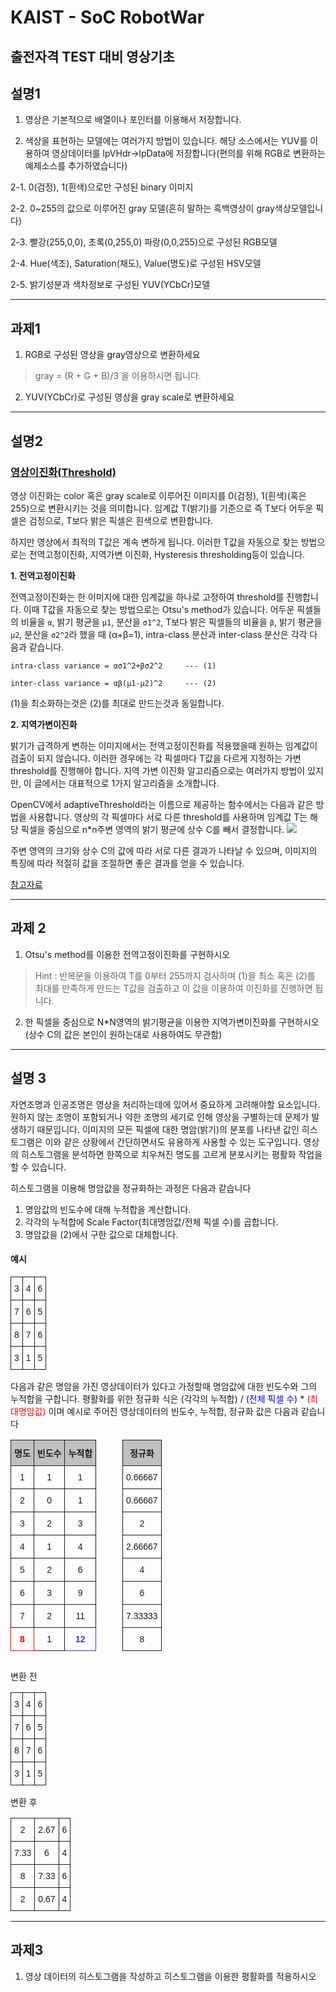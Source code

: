 # KAIST - SoC RobotWar
## 출전자격 TEST 대비 영상기초

## 설명1

1. 영상은 기본적으로 배열이나 포인터를 이용해서 저장합니다.

2. 색상을 표현하는 모델에는 여러가지 방법이 있습니다.
해당 소스에서는 YUV를 이용하여 영상데이터를 lpVHdr->lpData에 저장합니다(편의를 위해 RGB로 변환하는 예제소스를 추가하였습니다)

 2-1. 0(검정), 1(흰색)으로만 구성된 binary 이미지

 2-2. 0~255의 값으로 이루어진 gray 모델(흔히 말하는 흑백영상이 gray색상모델입니다)

 2-3. 빨강(255,0,0), 초록(0,255,0) 파랑(0,0,255)으로 구성된 RGB모델

 2-4.  Hue(색조), Saturation(채도), Value(명도)로 구성된 HSV모델

 2-5. 밝기성분과 색차정보로 구성된 YUV(YCbCr)모델

---

## 과제1

1. RGB로 구성된 영상을 gray영상으로 변환하세요
> gray = (R + G + B)/3 을 이용하시면 됩니다.

2. YUV(YCbCr)로 구성된 영상을 gray scale로 변환하세요

---

## 설명2
### [영상이진화(Threshold)](http://homepages.inf.ed.ac.uk/rbf/HIPR2/threshld.htm)
영상 이진화는 color 혹은 gray scale로 이루어진 이미지를 0(검정), 1(흰색)(혹은 255)으로 변환시키는 것을 의미합니다.
임계값 T(밝기)를 기준으로 즉 T보다 어두운 픽셀은 검정으로, T보다 밝은 픽셀은 흰색으로 변환합니다.

하지만 영상에서 최적의 T값은 계속 변하게 됩니다. 이러한 T값을 자동으로 찾는 방법으로는 전역고정이진화, 지역가변 이진화, Hysteresis thresholding등이 있습니다.

<strong>1. 전역고정이진화</strong>

전역고정이진화는 한 이미지에 대한 임계값을 하나로 고정하여 threshold를 진행합니다. 이때 T값을 자동으로 찾는 방법으로는 Otsu's method가 있습니다.
어두운 픽셀들의 비율을 `α`, 밝기 평균을 `μ1`, 분산을 `σ1^2`, T보다 밝은 픽셀들의 비율을 `β`, 밝기 평균을 `μ2`, 분산을 `σ2^2`라 했을 때 (α+β=1), intra-class 분산과 inter-class 분산은 각각 다음과 같습니다.
```
intra-class variance = ασ1^2+βσ2^2     --- (1)

inter-class variance = αβ(μ1-μ2)^2     --- (2)
```
(1)을 최소화하는것은 (2)를 최대로 만드는것과 동일합니다.

<strong>2. 지역가변이진화</strong>

밝기가 급격하게 변하는 이미지에서는 전역고정이진화를 적용했을때 원하는 임계값이 검출이 되지 않습니다. 이러한 경우에는 각 픽셀마다 T값을 다르게 지정하는 가변 threshold를 진행해야 합니다.
지역 가변 이진화 알고리즘으로는 여러가지 방법이 있지만, 이 글에서는 대표적으로 1가지 알고리즘을 소개합니다.

OpenCV에서 adaptiveThreshold라는 이름으로 제공하는 함수에서는 다음과 같은 방법을 사용합니다.
영상의 각 픽셀마다 서로 다른 threshold를 사용하며 임계값 T는 해당 픽셀을 중심으로 n*n주변 영역의 밝기 평균에 상수 C를 빼서 결정합니다.
<img src="http://cfile30.uf.tistory.com/image/2120CA3B52CB6585089529" />

주변 영역의 크기와 상수 C의 값에 따라 서로 다른 결과가 나타날 수 있으며, 이미지의 특징에 따라 적절히 값을 조절하면 좋은 결과를 얻을 수 있습니다.

[참고자료](http://darkpgmr.tistory.com/115)

---

## 과제 2

1.  Otsu's method를 이용한 전역고정이진화를 구현하시오
>Hint : 반복문을 이용하여 T를 0부터 255까지 검사하며 (1)을 최소 혹은 (2)를 최대를 만족하게 만드는 T값을 검출하고 이 값을 이용하여 이진화를 진행하면 됩니다.

2. 한 픽셀을 중심으로 N*N영역의 밝기평균을 이용한 지역가변이진화를 구현하시오(상수 C의 값은 본인이 원하는대로 사용하여도 무관함)

---

## 설명 3
자연조명과 인공조명은 영상을 처리하는데에 있어서 중요하게 고려해야할 요소입니다. 원하지 않는 조명이 포함되거나 약한 조명의 세기로 인해 영상을 구별하는데 문제가 발생하기 때문입니다. 
이미지의 모든 픽셀에 대한 명암(밝기)의 분포를 나타낸 값인 히스토그램은 이와 같은 상황에서 간단하면서도 유용하게 사용할 수 있는 도구입니다. 영상의 히스토그램을 분석하면 한쪽으로 치우쳐진 명도를 고르게 분포시키는 평활화 작업을 할 수 있습니다.

히스토그램을 이용해 명암값을 정규화하는 과정은 다음과 같습니다
1. 명암값의 빈도수에 대해 누적합을 계산합니다.
2. 각각의 누적합에 Scale Factor(최대명암값/전체 픽셀 수)를 곱합니다.
3. 명암값을 (2)에서 구한 값으로 대체합니다.

#### 예시

<div>
<table style="border-collapse:collapse;border-spacing:0"><tr><th style="font-family:Arial, Helvetica, sans-serif !important;;font-size:14px;font-weight:normal;padding:10px 5px;border-style:solid;border-width:1px;overflow:hidden;word-break:normal;text-align:center">3</th><th style="font-family:Arial, Helvetica, sans-serif !important;;font-size:14px;font-weight:normal;padding:10px 5px;border-style:solid;border-width:1px;overflow:hidden;word-break:normal;text-align:center;vertical-align:top">4</th><th style="font-family:Arial, Helvetica, sans-serif !important;;font-size:14px;font-weight:normal;padding:10px 5px;border-style:solid;border-width:1px;overflow:hidden;word-break:normal;text-align:center;vertical-align:top">6</th></tr><tr><td style="font-family:Arial, Helvetica, sans-serif !important;;font-size:14px;padding:10px 5px;border-style:solid;border-width:1px;overflow:hidden;word-break:normal;text-align:center">7</td><td style="font-family:Arial, Helvetica, sans-serif !important;;font-size:14px;padding:10px 5px;border-style:solid;border-width:1px;overflow:hidden;word-break:normal;text-align:center;vertical-align:top">6</td><td style="font-family:Arial, Helvetica, sans-serif !important;;font-size:14px;padding:10px 5px;border-style:solid;border-width:1px;overflow:hidden;word-break:normal;text-align:center;vertical-align:top">5</td></tr><tr><td style="font-family:Arial, Helvetica, sans-serif !important;;font-size:14px;padding:10px 5px;border-style:solid;border-width:1px;overflow:hidden;word-break:normal;text-align:center">8</td><td style="font-family:Arial, Helvetica, sans-serif !important;;font-size:14px;padding:10px 5px;border-style:solid;border-width:1px;overflow:hidden;word-break:normal;text-align:center;vertical-align:top">7</td><td style="font-family:Arial, Helvetica, sans-serif !important;;font-size:14px;padding:10px 5px;border-style:solid;border-width:1px;overflow:hidden;word-break:normal;text-align:center;vertical-align:top">6</td></tr><tr><td style="font-family:Arial, Helvetica, sans-serif !important;;font-size:14px;padding:10px 5px;border-style:solid;border-width:1px;overflow:hidden;word-break:normal;text-align:center">3</td><td style="font-family:Arial, Helvetica, sans-serif !important;;font-size:14px;padding:10px 5px;border-style:solid;border-width:1px;overflow:hidden;word-break:normal;text-align:center;vertical-align:top">1</td><td style="font-family:Arial, Helvetica, sans-serif !important;;font-size:14px;padding:10px 5px;border-style:solid;border-width:1px;overflow:hidden;word-break:normal;text-align:center;vertical-align:top">5</td></tr></table>
</div>
다음과 같은 명암을 가진 영상데이터가 있다고 가정할때 명암값에 대한 빈도수와 그의 누적합을 구합니다.
평활화를 위한 정규화 식은 (각각의 누적합) / <span style="color:blue;">(전체 픽셀 수)</span> * <span style="color:red;">(최대명암값)</span> 이며 예시로 주어진 영상데이터의 빈도수, 누적합, 정규화 값은 다음과 같습니다

<div style= "overflow:hidden;">
<div style=" float:left; margin:auto;">
<table style="border-collapse:collapse;border-spacing:0"><tr><th style="font-family:Arial, Helvetica, sans-serif !important;;font-size:14px;font-weight:bold;padding:10px 5px;border-style:solid;border-width:1px;overflow:hidden;word-break:normal;background-color:#c0c0c0;text-align:center">명도</th><th style="font-family:Arial, Helvetica, sans-serif !important;;font-size:14px;font-weight:bold;padding:10px 5px;border-style:solid;border-width:1px;overflow:hidden;word-break:normal;background-color:#c0c0c0;text-align:center">빈도수</th><th style="font-family:Arial, sans-serif;font-size:14px;font-weight:bold;padding:10px 5px;border-style:solid;border-width:1px;overflow:hidden;word-break:normal;background-color:#c0c0c0;text-align:center;vertical-align:top">누적합</th></tr><tr><td style="font-family:Arial, Helvetica, sans-serif !important;;font-size:14px;padding:10px 5px;border-style:solid;border-width:1px;overflow:hidden;word-break:normal;text-align:center">1</td><td style="font-family:Arial, Helvetica, sans-serif !important;;font-size:14px;padding:10px 5px;border-style:solid;border-width:1px;overflow:hidden;word-break:normal;text-align:center">1</td><td style="font-family:Arial, sans-serif;font-size:14px;padding:10px 5px;border-style:solid;border-width:1px;overflow:hidden;word-break:normal;text-align:center;vertical-align:top">1</td></tr><tr><td style="font-family:Arial, Helvetica, sans-serif !important;;font-size:14px;padding:10px 5px;border-style:solid;border-width:1px;overflow:hidden;word-break:normal;text-align:center">2</td><td style="font-family:Arial, Helvetica, sans-serif !important;;font-size:14px;padding:10px 5px;border-style:solid;border-width:1px;overflow:hidden;word-break:normal;text-align:center">0</td><td style="font-family:Arial, sans-serif;font-size:14px;padding:10px 5px;border-style:solid;border-width:1px;overflow:hidden;word-break:normal;text-align:center;vertical-align:top">1</td></tr><tr><td style="font-family:Arial, Helvetica, sans-serif !important;;font-size:14px;padding:10px 5px;border-style:solid;border-width:1px;overflow:hidden;word-break:normal;text-align:center">3</td><td style="font-family:Arial, Helvetica, sans-serif !important;;font-size:14px;padding:10px 5px;border-style:solid;border-width:1px;overflow:hidden;word-break:normal;text-align:center">2</td><td style="font-family:Arial, sans-serif;font-size:14px;padding:10px 5px;border-style:solid;border-width:1px;overflow:hidden;word-break:normal;text-align:center;vertical-align:top">3</td></tr><tr><td style="font-family:Arial, Helvetica, sans-serif !important;;font-size:14px;padding:10px 5px;border-style:solid;border-width:1px;overflow:hidden;word-break:normal;text-align:center;vertical-align:top">4</td><td style="font-family:Arial, Helvetica, sans-serif !important;;font-size:14px;padding:10px 5px;border-style:solid;border-width:1px;overflow:hidden;word-break:normal;text-align:center;vertical-align:top">1</td><td style="font-family:Arial, sans-serif;font-size:14px;padding:10px 5px;border-style:solid;border-width:1px;overflow:hidden;word-break:normal;text-align:center;vertical-align:top">4</td></tr><tr><td style="font-family:Arial, Helvetica, sans-serif !important;;font-size:14px;padding:10px 5px;border-style:solid;border-width:1px;overflow:hidden;word-break:normal;text-align:center;vertical-align:top">5</td><td style="font-family:Arial, Helvetica, sans-serif !important;;font-size:14px;padding:10px 5px;border-style:solid;border-width:1px;overflow:hidden;word-break:normal;text-align:center;vertical-align:top">2</td><td style="font-family:Arial, sans-serif;font-size:14px;padding:10px 5px;border-style:solid;border-width:1px;overflow:hidden;word-break:normal;text-align:center;vertical-align:top">6</td></tr><tr><td style="font-family:Arial, Helvetica, sans-serif !important;;font-size:14px;padding:10px 5px;border-style:solid;border-width:1px;overflow:hidden;word-break:normal;text-align:center;vertical-align:top">6</td><td style="font-family:Arial, Helvetica, sans-serif !important;;font-size:14px;padding:10px 5px;border-style:solid;border-width:1px;overflow:hidden;word-break:normal;text-align:center;vertical-align:top">3</td><td style="font-family:Arial, sans-serif;font-size:14px;padding:10px 5px;border-style:solid;border-width:1px;overflow:hidden;word-break:normal;text-align:center;vertical-align:top">9</td></tr><tr><td style="font-family:Arial, Helvetica, sans-serif !important;;font-size:14px;padding:10px 5px;border-style:solid;border-width:1px;overflow:hidden;word-break:normal;text-align:center;vertical-align:top">7</td><td style="font-family:Arial, Helvetica, sans-serif !important;;font-size:14px;padding:10px 5px;border-style:solid;border-width:1px;overflow:hidden;word-break:normal;text-align:center;vertical-align:top">2</td><td style="font-family:Arial, sans-serif;font-size:14px;padding:10px 5px;border-style:solid;border-width:1px;overflow:hidden;word-break:normal;text-align:center;vertical-align:top">11</td></tr><tr><td style="font-family:Arial, Helvetica, sans-serif !important;;font-size:14px;padding:10px 5px;border-style:solid;border-width:1px;overflow:hidden;word-break:normal;font-weight:bold;color:#fe0000;text-align:center;vertical-align:top">8</td><td style="font-family:Arial, Helvetica, sans-serif !important;;font-size:14px;padding:10px 5px;border-style:solid;border-width:1px;overflow:hidden;word-break:normal;text-align:center;vertical-align:top">1</td><td style="font-family:Arial, sans-serif;font-size:14px;padding:10px 5px;border-style:solid;border-width:1px;overflow:hidden;word-break:normal;font-weight:bold;color:#3531ff;text-align:center;vertical-align:top">12</td></tr></table>
</div>

<div style="float:left;margin-left:3em;">
<p></p>
</div>

<div style="margin:auto;padding:auto;float:left">
<table style="border-collapse:collapse;border-spacing:0"><tr><th style="font-family:Arial, Helvetica, sans-serif !important;;font-size:14px;font-weight:bold;padding:10px 5px;border-style:solid;border-width:1px;overflow:hidden;word-break:normal;background-color:#c0c0c0;text-align:center">정규화</th></tr><tr><td style="font-family:Arial, Helvetica, sans-serif !important;;font-size:14px;padding:10px 5px;border-style:solid;border-width:1px;overflow:hidden;word-break:normal;text-align:center">0.66667</td></tr><tr><td style="font-family:Arial, Helvetica, sans-serif !important;;font-size:14px;padding:10px 5px;border-style:solid;border-width:1px;overflow:hidden;word-break:normal;text-align:center">0.66667</td></tr><tr><td style="font-family:Arial, Helvetica, sans-serif !important;;font-size:14px;padding:10px 5px;border-style:solid;border-width:1px;overflow:hidden;word-break:normal;text-align:center">2</td></tr><tr><td style="font-family:Arial, Helvetica, sans-serif !important;;font-size:14px;padding:10px 5px;border-style:solid;border-width:1px;overflow:hidden;word-break:normal;text-align:center">2.66667</td></tr><tr><td style="font-family:Arial, Helvetica, sans-serif !important;;font-size:14px;padding:10px 5px;border-style:solid;border-width:1px;overflow:hidden;word-break:normal;text-align:center">4</td></tr><tr><td style="font-family:Arial, Helvetica, sans-serif !important;;font-size:14px;padding:10px 5px;border-style:solid;border-width:1px;overflow:hidden;word-break:normal;text-align:center">6</td></tr><tr><td style="font-family:Arial, Helvetica, sans-serif !important;;font-size:14px;padding:10px 5px;border-style:solid;border-width:1px;overflow:hidden;word-break:normal;text-align:center">7.33333</td></tr><tr><td style="font-family:Arial, Helvetica, sans-serif !important;;font-size:14px;padding:10px 5px;border-style:solid;border-width:1px;overflow:hidden;word-break:normal;text-align:center">8</td></tr></table>
</div>

<div style="float:left;margin-left:3em;">
<p></p>
</div>
</div>

변환 전
<table style="border-collapse:collapse;border-spacing:0"><tr><th style="font-family:Arial, Helvetica, sans-serif !important;;font-size:14px;font-weight:normal;padding:10px 5px;border-style:solid;border-width:1px;overflow:hidden;word-break:normal;text-align:center">3</th><th style="font-family:Arial, Helvetica, sans-serif !important;;font-size:14px;font-weight:normal;padding:10px 5px;border-style:solid;border-width:1px;overflow:hidden;word-break:normal;text-align:center;vertical-align:top">4</th><th style="font-family:Arial, Helvetica, sans-serif !important;;font-size:14px;font-weight:normal;padding:10px 5px;border-style:solid;border-width:1px;overflow:hidden;word-break:normal;text-align:center;vertical-align:top">6</th></tr><tr><td style="font-family:Arial, Helvetica, sans-serif !important;;font-size:14px;padding:10px 5px;border-style:solid;border-width:1px;overflow:hidden;word-break:normal;text-align:center">7</td><td style="font-family:Arial, Helvetica, sans-serif !important;;font-size:14px;padding:10px 5px;border-style:solid;border-width:1px;overflow:hidden;word-break:normal;text-align:center;vertical-align:top">6</td><td style="font-family:Arial, Helvetica, sans-serif !important;;font-size:14px;padding:10px 5px;border-style:solid;border-width:1px;overflow:hidden;word-break:normal;text-align:center;vertical-align:top">5</td></tr><tr><td style="font-family:Arial, Helvetica, sans-serif !important;;font-size:14px;padding:10px 5px;border-style:solid;border-width:1px;overflow:hidden;word-break:normal;text-align:center">8</td><td style="font-family:Arial, Helvetica, sans-serif !important;;font-size:14px;padding:10px 5px;border-style:solid;border-width:1px;overflow:hidden;word-break:normal;text-align:center;vertical-align:top">7</td><td style="font-family:Arial, Helvetica, sans-serif !important;;font-size:14px;padding:10px 5px;border-style:solid;border-width:1px;overflow:hidden;word-break:normal;text-align:center;vertical-align:top">6</td></tr><tr><td style="font-family:Arial, Helvetica, sans-serif !important;;font-size:14px;padding:10px 5px;border-style:solid;border-width:1px;overflow:hidden;word-break:normal;text-align:center">3</td><td style="font-family:Arial, Helvetica, sans-serif !important;;font-size:14px;padding:10px 5px;border-style:solid;border-width:1px;overflow:hidden;word-break:normal;text-align:center;vertical-align:top">1</td><td style="font-family:Arial, Helvetica, sans-serif !important;;font-size:14px;padding:10px 5px;border-style:solid;border-width:1px;overflow:hidden;word-break:normal;text-align:center;vertical-align:top">5</td></tr></table>


변환 후
<table style="border-collapse:collapse;border-spacing:0">
<tr><th style="font-family:Arial, sans-serif;font-size:14px;font-weight:normal;padding:10px 5px;border-style:solid;border-width:1px;overflow:hidden;word-break:normal;text-align:center">2</th><th style="font-family:Arial, sans-serif;font-size:14px;font-weight:normal;padding:10px 5px;border-style:solid;border-width:1px;overflow:hidden;word-break:normal;text-align:center;vertical-align:top">2.67 </th><th style="font-family:Arial, sans-serif;font-size:14px;font-weight:normal;padding:10px 5px;border-style:solid;border-width:1px;overflow:hidden;word-break:normal;text-align:center;vertical-align:top">6</th></tr><tr><td style="font-family:Arial, sans-serif;font-size:14px;padding:10px 5px;border-style:solid;border-width:1px;overflow:hidden;word-break:normal;text-align:center">7.33</td><td style="font-family:Arial, sans-serif;font-size:14px;padding:10px 5px;border-style:solid;border-width:1px;overflow:hidden;word-break:normal;text-align:center;vertical-align:top">6</td><td style="font-family:Arial, sans-serif;font-size:14px;padding:10px 5px;border-style:solid;border-width:1px;overflow:hidden;word-break:normal;text-align:center;vertical-align:top">4</td></tr><tr><td style="font-family:Arial, sans-serif;font-size:14px;padding:10px 5px;border-style:solid;border-width:1px;overflow:hidden;word-break:normal;text-align:center">8</td><td style="font-family:Arial, sans-serif;font-size:14px;padding:10px 5px;border-style:solid;border-width:1px;overflow:hidden;word-break:normal;text-align:center;vertical-align:top">7.33</td><td style="font-family:Arial, sans-serif;font-size:14px;padding:10px 5px;border-style:solid;border-width:1px;overflow:hidden;word-break:normal;text-align:center;vertical-align:top">6</td></tr><tr><td style="font-family:Arial, sans-serif;font-size:14px;padding:10px 5px;border-style:solid;border-width:1px;overflow:hidden;word-break:normal;text-align:center">2</td><td style="font-family:Arial, sans-serif;font-size:14px;padding:10px 5px;border-style:solid;border-width:1px;overflow:hidden;word-break:normal;text-align:center;vertical-align:top">0.67</td><td style="font-family:Arial, sans-serif;font-size:14px;padding:10px 5px;border-style:solid;border-width:1px;overflow:hidden;word-break:normal;text-align:center;vertical-align:top">4</td></tr></table>

---

## 과제3
1. 영상 데이터의 히스토그램을 작성하고 히스토그램을 이용한 평활화를 적용하시오
